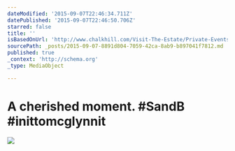 ```yaml
---
dateModified: '2015-09-07T22:46:34.711Z'
datePublished: '2015-09-07T22:46:50.706Z'
starred: false
title: ''
isBasedOnUrl: 'http://www.chalkhill.com/Visit-The-Estate/Private-Events'
sourcePath: _posts/2015-09-07-8891d804-7059-42ca-8ab9-b897041f7812.md
published: true
_context: 'http://schema.org'
_type: MediaObject

---
```

# A cherished moment. \#SandB \#inittomcglynnit
![](https://the-grid-user-content.s3-us-west-2.amazonaws.com/67fa2363-ddb8-4108-b337-a9fae485f989.jpg)